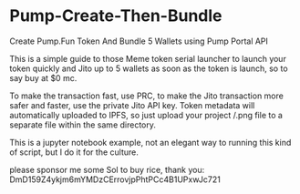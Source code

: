 # Pump-Create-Then-Bundle
Create Pump.Fun Token And Bundle 5 Wallets using Pump Portal API

This is a simple guide to those Meme token serial launcher to launch your token quickly and Jito up to 5 wallets as soon as the token is launch, so to say buy at $0 mc. 

To make the transaction fast, use PRC, to make the Jito transaction more safer and faster, use the private Jito API key. 
Token metadata will automatically uploaded to IPFS, so just upload your project /.png file to a separate file within the same directory. 

This is a jupyter notebook example, not an elegant way to running this kind of script, but I do it for the culture. 

please sponsor me some Sol to buy rice, thank you: DmD159Z4ykjm6mYMDzCErrovjpPhtPCc4B1UPxwJc721
